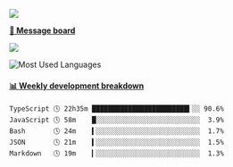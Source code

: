 [![](https://count.getloli.com/get/@SmaIIstars.github.readme)](https://count.getloli.com/)


[**💬 Message board**](https://chat.getloli.com/room/@SmaIIstars.github)

[![](https://chat.getloli.com/room/@SmaIIstars.github/svg?width=600&height=100&limit=20&theme=light&fontSize=14)](https://chat.getloli.com/room/@SmaIIstars.github)


![Most Used Languages](https://github-readme-stats.vercel.app/api/top-langs/?username=SmaIIstars&theme=dark&layout=compact)

<!-- waka-box start -->
#### <a href="https://gist.github.com/e31f5e1b7a15ee54e2fc8fca68aa5e2b" target="_blank">📊 Weekly development breakdown</a>
```text
TypeScript 🕓 22h35m ████████████████████████▍░░ 90.6%
JavaScript 🕓 58m    █░░░░░░░░░░░░░░░░░░░░░░░░░░  3.9%
Bash       🕓 24m    ▍░░░░░░░░░░░░░░░░░░░░░░░░░░  1.7%
JSON       🕓 21m    ▍░░░░░░░░░░░░░░░░░░░░░░░░░░  1.5%
Markdown   🕓 19m    ▎░░░░░░░░░░░░░░░░░░░░░░░░░░  1.3%
```
<!-- Powered by https://github.com/YouEclipse/waka-box-go . -->
<!-- waka-box end -->
